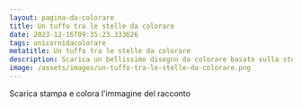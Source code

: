 ```yaml
---
layout: pagina-da-colorare
title: Un tuffo tra le stelle da colorare
date: 2023-12-16T09:35:23.333626
tags: unicornidacolorare
metatitle: Un tuffo tra le stelle da colorare
description: Scarica un bellissimo disegno da colorare basato sulla storia Un tuffo tra le stelle
image: /assets/images/un-tuffo-tra-le-stelle-da-colorare.png
---
```

Scarica stampa e colora l'immagine del racconto
        